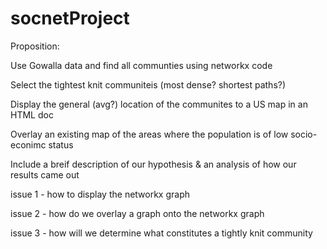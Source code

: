 # socnetProject

Proposition:

Use Gowalla data and find all communties using networkx code

Select the tightest knit communiteis (most dense? shortest paths?)

Display the general (avg?) location of the communites to a US map in an HTML doc

Overlay an existing map of the areas where the population is of low socio-econimc status

Include a breif description of our hypothesis & an analysis of how our results came out


  issue 1 - how to display the networkx graph
  
  issue 2 - how do we overlay a graph onto the networkx graph
  
  issue 3 - how will we determine what constitutes a tightly knit community
  
